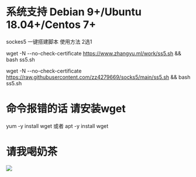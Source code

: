 # 系统支持 Debian 9+/Ubuntu 18.04+/Centos 7+
sockes5 一键搭建脚本 
使用方法  2选1

wget -N --no-check-certificate https://www.zhangyu.ml/work/ss5.sh && bash ss5.sh

wget -N --no-check-certificate https://raw.githubusercontent.com/zz4279669/socks5/main/ss5.sh && bash ss5.sh

# 命令报错的话 请安装wget
yum -y install wget  或者  apt -y install wget

# 请我喝奶茶

![](https://raw.githubusercontent.com/zz4279669/socks5/main/WechatIMG144.png)
